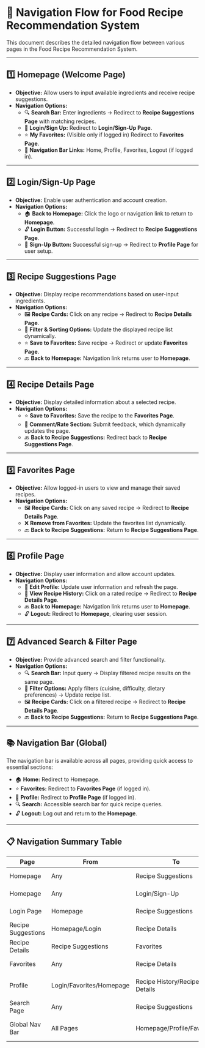 # 🧭 **Navigation Flow for Food Recipe Recommendation System**

This document describes the detailed navigation flow between various pages in the Food Recipe Recommendation System.

---

## 1️⃣ **Homepage (Welcome Page)**
- **Objective:** Allow users to input available ingredients and receive recipe suggestions.
- **Navigation Options:**  
  - 🔍 **Search Bar:** Enter ingredients → Redirect to **Recipe Suggestions Page** with matching recipes.
  - 🔑 **Login/Sign Up:** Redirect to **Login/Sign-Up Page**.
  - ⭐ **My Favorites:** (Visible only if logged in) Redirect to **Favorites Page**.
  - 📜 **Navigation Bar Links:** Home, Profile, Favorites, Logout (if logged in).
  
---

## 2️⃣ **Login/Sign-Up Page**
- **Objective:** Enable user authentication and account creation.
- **Navigation Options:**  
  - 🏠 **Back to Homepage:** Click the logo or navigation link to return to **Homepage**.
  - 🔓 **Login Button:** Successful login → Redirect to **Recipe Suggestions Page**.
  - 📝 **Sign-Up Button:** Successful sign-up → Redirect to **Profile Page** for user setup.

---

## 3️⃣ **Recipe Suggestions Page**
- **Objective:** Display recipe recommendations based on user-input ingredients.
- **Navigation Options:**  
  - 🖼️ **Recipe Cards:** Click on any recipe → Redirect to **Recipe Details Page**.
  - 🔧 **Filter & Sorting Options:** Update the displayed recipe list dynamically.
  - ⭐ **Save to Favorites:** Save recipe → Redirect or update **Favorites Page**.
  - 🔙 **Back to Homepage:** Navigation link returns user to **Homepage**.

---

## 4️⃣ **Recipe Details Page**
- **Objective:** Display detailed information about a selected recipe.
- **Navigation Options:**  
  - ⭐ **Save to Favorites:** Save the recipe to the **Favorites Page**.
  - 💬 **Comment/Rate Section:** Submit feedback, which dynamically updates the page.
  - 🔙 **Back to Recipe Suggestions:** Redirect back to **Recipe Suggestions Page**.

---

## 5️⃣ **Favorites Page**
- **Objective:** Allow logged-in users to view and manage their saved recipes.
- **Navigation Options:**  
  - 🖼️ **Recipe Cards:** Click on any saved recipe → Redirect to **Recipe Details Page**.
  - ❌ **Remove from Favorites:** Update the favorites list dynamically.
  - 🔙 **Back to Recipe Suggestions:** Return to **Recipe Suggestions Page**.

---

## 6️⃣ **Profile Page**
- **Objective:** Display user information and allow account updates.
- **Navigation Options:**  
  - 🔄 **Edit Profile:** Update user information and refresh the page.
  - 📜 **View Recipe History:** Click on a rated recipe → Redirect to **Recipe Details Page**.
  - 🔙 **Back to Homepage:** Navigation link returns user to **Homepage**.
  - 🔓 **Logout:** Redirect to **Homepage**, clearing user session.

---

## 7️⃣ **Advanced Search & Filter Page**
- **Objective:** Provide advanced search and filter functionality.
- **Navigation Options:**  
  - 🔍 **Search Bar:** Input query → Display filtered recipe results on the same page.
  - 🔧 **Filter Options:** Apply filters (cuisine, difficulty, dietary preferences) → Update recipe list.
  - 🖼️ **Recipe Cards:** Click on a filtered recipe → Redirect to **Recipe Details Page**.
  - 🔙 **Back to Recipe Suggestions:** Return to **Recipe Suggestions Page**.

---

## 📚 **Navigation Bar (Global)**
The navigation bar is available across all pages, providing quick access to essential sections:
- 🏠 **Home:** Redirect to Homepage.
- ⭐ **Favorites:** Redirect to **Favorites Page** (if logged in).
- 📜 **Profile:** Redirect to **Profile Page** (if logged in).
- 🔍 **Search:** Accessible search bar for quick recipe queries.
- 🔓 **Logout:** Log out and return to the **Homepage**.

---

## 📋 **Navigation Summary Table**

| Page               | From                     | To                            | Action/Trigger                  |
|--------------------|--------------------------|------------------------------|----------------------------------|
| Homepage           | Any                      | Recipe Suggestions           | Enter ingredients               |
| Homepage           | Any                      | Login/Sign-Up                | Click Login/Sign-Up             |
| Login Page         | Homepage                 | Recipe Suggestions           | Successful login                |
| Recipe Suggestions | Homepage/Login           | Recipe Details               | Click on a recipe               |
| Recipe Details     | Recipe Suggestions       | Favorites                    | Save to favorites               |
| Favorites          | Any                      | Recipe Details               | Click on saved recipe           |
| Profile            | Login/Favorites/Homepage | Recipe History/Recipe Details| Click on history/rated recipe   |
| Search Page        | Any                      | Recipe Suggestions           | Apply search/filter             |
| Global Nav Bar     | All Pages                | Homepage/Profile/Favorites   | Click navigation links          |

```